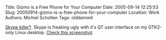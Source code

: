 Title: Gizmo is a Free Phone for Your Computer
Date: 2005-09-14 12:25:53
Slug: 20050914-gizmo-is-a-free-phone-for-your-computer
Location: Work
Authors: Michiel Scholten
Tags: olddammit

<p><a href="/~mbscholt/blogmarks.php?year=2005&amp;month=09#url739">Skype killer?</a>. Skype is freaking ugly with it's QT user interface on my GTK2-only Linux desktop. <a href="http://www.burtonini.com/blog//computers/gizmo-2005-09-14-09-13">Check this screenshot</a>.</p>
